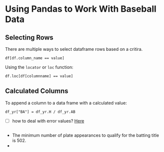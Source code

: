 # Using Pandas to Work With Baseball Data

## Selecting Rows

There are multiple ways to select dataframe rows based on a critira.

`df[df.column_name == value]`

Using the `locator` or `loc` function:

`df.loc[df[columnname] == value]`


## Calculated Columns

To append a column to a data frame with a calculated value: 

`df_yr["BA"] = df_yr.H / df_yr.AB`

- [ ] how to deal with error values?  [Here](https://stackoverflow.com/questions/38886512/how-to-deal-with-divide-by-zero-with-pandas-dataframes-when-manipulating-colum)

## 

* The minimum number of plate appearances to qualify for the batting title is 502.
* 